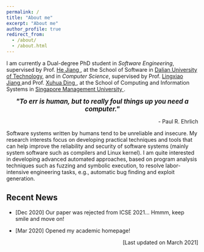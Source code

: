 ```yaml
---
permalink: /
title: "About me"
excerpt: "About me"
author_profile: true
redirect_from: 
  - /about/
  - /about.html
---
```


I am currently a Dual-degree PhD student in *Software Engineering*, supervised by Prof. [ He Jiang ](http://faculty.dlut.edu.cn/jianghe/en/index.htm), at the School of Software in [ Dalian University of Technology](http://en.dlut.edu.cn/), and in *Computer Science*, supervised by Prof. [ Lingxiao Jiang ](http://www.mysmu.edu/faculty/lxjiang/) and Prof. [ Xuhua Ding ](http://www.mysmu.edu/faculty/xhding/), at the School of Computing and Information Systems in [ Singapore Management University ](https://www.smu.edu.sg/). 


<p align="center" > <b> <i> <big> "To err is human, but to really foul things up you need a computer." </big> </i></b></p>
<p align="right"> - Paul R. Ehrlich </p>


Software systems written by humans tend to be unreliable and insecure. My research interests focus on developing practical techniques and tools that can help improve the reliability and security of software systems (mainly system software such as compilers and Linux kernel). I am quite interested in developing advanced automated approaches, based on program analysis techniques such as fuzzing and symbolic execution, to resolve labor-intensive engineering tasks, e.g., automatic bug finding and exploit generation. 


## Recent News

  * [Dec 2020] Our paper was rejected from ICSE 2021... Hmmm, keep smile and move on!

  * [Mar 2020] Opened my academic homepage! 

<p align="right"> [Last updated on March 2021] </p>




